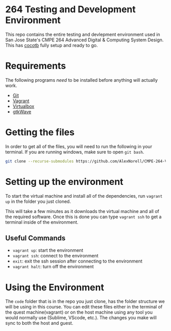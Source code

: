 # 264 Testing and Development Environment #
This repo contains the entire testing and devlepment environment used in San Jose State's CMPE 264 Advanced Digital & Computing System Design. This has [cocotb](http://potential.ventures/cocotb/) fully setup and ready to go. 

# Requirements #
The following programs *need* to be installed before anything will actually work.

* [Git](https://git-scm.com/)
* [Vagrant](https://www.vagrantup.com/)
* [Virtualbox](https://www.virtualbox.org/)
* [gtkWave](https://sourceforge.net/projects/gtkwave/files/)

# Getting the files #
In order to get all of the files, you will need to run the following in your terminal. If you are running windows, make sure to open `git bash`.

```bash
git clone --recurse-submodules https://github.com/AlexNorell/CMPE-264-Vagrant.git 264_env
```

# Setting up the environment #
To start the virtual machine and install all of the dependencies, run `vagrant up` in the folder you just cloned.

This will take a few minutes as it downloads the virtual machine and all of the required software. Once this is done you can type `vagrant ssh` to get a terminal inside of the environment.

## Useful Commands ##

* `vagrant up`: start the environment
* `vagrant ssh`: connect to the environment
* `exit`: exit the ssh session after connecting to the environment
* `vagrant halt`: turn off the environment

# Using the Environment #
The `code` folder that is in the repo you just clone, has the folder structure we will be using in this course. You can edit these files either in the terminal of the quest machine(vagrant) or on the host machine using any tool you would normally use (Sublime, VScode, etc.). The changes you make will sync to both the host and guest.
